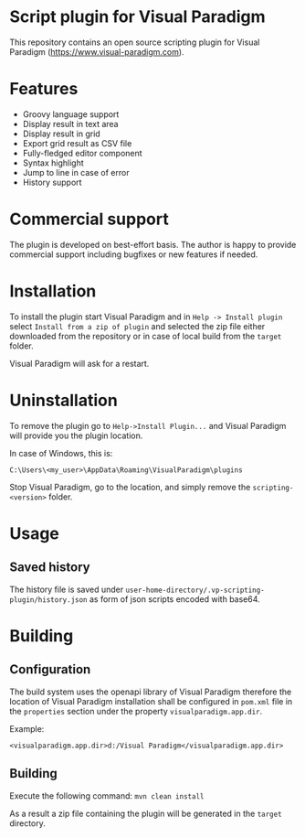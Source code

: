 # Script plugin for Visual Paradigm

This repository contains an open source scripting plugin for Visual Paradigm (https://www.visual-paradigm.com). 

# Features

* Groovy language support
* Display result in text area
* Display result in grid
* Export grid result as CSV file
* Fully-fledged editor component
* Syntax highlight
* Jump to line in case of error
* History support


# Commercial support

The plugin is developed on best-effort basis. The author is happy to provide commercial support including bugfixes or new features if needed.


# Installation

To install the plugin start Visual Paradigm and in `Help -> Install plugin`
select `Install from a zip of plugin` and selected the zip file either 
downloaded from the repository or in case of local build from the `target` 
folder.

Visual Paradigm will ask for a restart.

# Uninstallation

To remove the plugin go to `Help->Install Plugin...` and Visual Paradigm
will provide you the plugin location.

In case of Windows, this is:

`C:\Users\<my_user>\AppData\Roaming\VisualParadigm\plugins`

Stop Visual Paradigm, go to the location, and simply remove the `scripting-<version>` folder.

# Usage


## Saved history

The history file is saved under
`user-home-directory/.vp-scripting-plugin/history.json`
as form of json scripts encoded with base64.


# Building

## Configuration

The build system uses the openapi library of Visual Paradigm therefore 
the location of Visual Paradigm  installation shall be configured 
in `pom.xml` file in the `properties` section under the 
property `visualparadigm.app.dir`.

Example:

`<visualparadigm.app.dir>d:/Visual Paradigm</visualparadigm.app.dir>`


## Building

Execute the following command: `mvn clean install`

As a result a zip file containing the plugin will be generated in the `target` directory.

